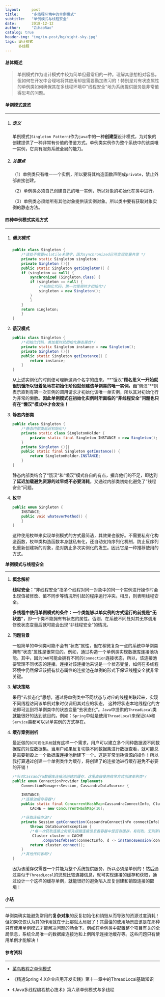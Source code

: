 ```yaml
---
layout:     post
title:      "多线程环境中的单例模式"
subtitle:   "单例模式与线程安全"
date:       2018-12-12
author:     "ZihaoRao"
catalog: true
header-img: "img/in-post/bg/night-sky.jpg"
tags: 设计模式
      多线程
---
```






#### 总体概述

> 单例模式作为设计模式中较为简单但最常用的一种。理解其思想相对容易。但如何在开发中合理地将其应用却是需要勤加练习的！特别是对有状态属性的单例类如何确保其在多线程环境中"线程安全"地为系统提供服务是非常值得思考的问题。   ​                                                                                                                                            
>



#### 单例模式速览

------

1. ##### 定义

   单例模式(`Singleton Pattern`)作为`java`中的一种**创建型**设计模式，为对象的创建提供了一种非常有价值的借鉴方式。单例类实例作为整个系统中的该类唯一实例，它具有服务系统全局的能力。

2. ##### 关键点

   （1）单例类只有唯一一个实例，所以要将其构造函数声明成`private`，禁止外部直接创建。

   （2）单例类必须自己创建自己的唯一实例，所以对象的初始化在类中进行。

   （3）单例类必须给所有其他对象提供该实例对象。所以类中要有获取对象实例的静态方法。



#### 四种单例模式实现方式

------

1. ##### 懒汉模式

   ```java
   public class Singleton {  
       /*该处不需要volatile关键字，因为synchronized已可实现变量共享 */
       private static Singleton singleton; 
       private Singleton (){}  
       public static Singleton getSingleton() {  
       if (singleton == null) {  
           synchronized (Singleton.class) {  
           if (singleton == null) {  
               /*初始化代码，第一次使用时才初始化*/
               singleton = new Singleton();  
           }  
           }  
       }  
       return singleton;  
       }  
   }
   ```

2. **饿汉模式**

   ```java
   public class Singleton {  
       /*初始化代码，类加载时就初始化静态属性*/
       private static Singleton instance = new Singleton();  
       private Singleton (){}  
       public static Singleton getInstance() {  
           return instance;  
       }  
   }
   ```

   从上述实例化的时刻便可理解这两个名字的由来，**“饿汉”**顾名思义一开始就很饥饿所以很着急地在初始化阶段就创建该单例类的唯一实例。而**“懒汉”**则表示直到有第一次实例的调用请求才初始化该唯一单实例，所以其对初始化行为非常的懒散。**因此单例模式在初始化实例时所面临的“非线程安全”问题也只有在“懒汉”模式中才会发生！**

3. **静态内部类**

   ```java
   public class Singleton {  
       /*静态内部类延迟初始化*/
       private static class SingletonHolder {  
           private static final Singleton INSTANCE = new Singleton();  
       }  
       private Singleton (){}  
       public static final Singleton getInstance() {  
           return SingletonHolder.INSTANCE;  
       }  
   }
   ```

   静态内部类结合了“饿汉“和“懒汉”模式各自的有点，摒弃他们的不足，即达到了**延迟加载避免资源的过早或不必要消耗**，又通过内部类初始化避免了”线程安全“问题。

4. **枚举**

   ```java
   public enum Singleton {  
       INSTANCE;  
       public void whateverMethod() {  
       }  
   }
   ```

   这种使用枚举来实现单例模式的方式最简洁，其效果也很好。不需要私有化构造函数，枚举类构造函数本身就私有化，还自动支持序列化机制，防止反序列化重新创建新的对象，绝对防止多次实例化的发生。因此它是一种推荐使用的方式。



**单例模式与线程安全**

------

1. **概念解析**

   **线程安全：**“非线程安全”指多个线程对同一对象中的同一个实例进行操作时会出现值被修改、值不同步等情况所引起的程序运行冲突。相反，则表明线程安全。

   **多线程中使用单例模式的条件：**一个类能够以单实例的方式运行的前提是**“无状态”**，即一个类不能拥有有状态的属性。否则，在系统不同处对其无序调用修改状态变量后就可能会出现“非线程安全”的情况。

2. **问题背景**

   一般简单的单例类可能不会有“状态”属性，但在稍微复杂一点的系统中单例类拥有“状态”属性是很常见的。例如，通过构造一个单例类实现数据库连接池功能。其中，因为`DAO`可能会拥有不同的`Connection`连接状态，所以，该连接池要管理不同状态的连接。连接对该连接池来说是一个状态变量，如何在多线程环境中仍然保证该拥有状态属性的连接池在单例的形式下保证线程安全就非常关键。

3. **解决策略**

   采用“去状态化”思想，通过将单例类中不同状态与对应的线程关联起来，实现不同线程访问该单例对象时仅调用其对应的状态， 这种将状态本地线程化的方法即可达到将单例类中的状态变量“去状态化”。`Java`中提供的`ThreadLocal`类就能很好的达到该目的。例如：`Spring`中就是使用`ThreadLocal`来保证`DAO`和`Service`类都可以以单实例的方式存在。

4. **缓存案例剖析**

   最近做的`BI可视化系统`就有这样一个需求，用户可以建立多个同种数据源不同数据库的对应数据集。当用户如果反复切换不同数据集进行数据查看，就可能总是需要销毁上一个数据库连接池新建下一个。这是非常消耗资源的操作！所以我打算通过创建一个单例类作为缓存，将创建了的连接池进行缓存避免不必要的开销！

   ```java
   /*针对Cassandra数据库连接池创建的缓存，这里直接使用枚举方式创建单例类*/
   public enum ConnectionProvider implements 
       ConnectionManager<Session, CassandraDataSource> {

       INSTANCE;
       /*连接池缓存容器*/
       public static final ConcurrentHashMap<CassandraConnectInfo, Cluster> 
           CACHE = new ConcurrentHashMap(10);
    
       /*获取连接方法*/
       private Session getConnection(CassandraConnectInfo connectInfo) 
           throws DataSourceException {
           /*每一次获取连接之前都先根据连接信息看容器中是否有缓存，有则取，无则新建并缓存*/
            Cluster cluster = CACHE
                .computeIfAbsent(connectInfo, d -> instanceSession(connectInfo));
           return cluster.connect();
       }
       /*其他代码省略*/
   }
   ```

   因为该缓存仅需要一个并能为整个系统提供服务，所以必须是单例的！然后通过类似于`ThreadLocal`的思想比较连接信息，就可实现连接的缓存和获取，通过设计一个这样的缓存单例，就能很好的避免陷入反复创建和销毁连接的囧境！



#### 小结

------

单例类确实能避免常用的**复杂对象**的反复初始化和销毁从而导致的资源过度消耗！但如果仅仅认为其的作用就在于此那就太局限了！其最佳的使用场景应该是在那种只有使用单例模式才能解决问题的场合下。例如在单例类中配置整个项目有关的全局信息，系统全局唯一的数据库连接池和上例所示连接池缓存等。这些问题只有使用单例才能解决！



#### 参考资料

------

- [菜鸟教程之单例模式](http://www.runoob.com/design-pattern/singleton-pattern.html)


- 《精通Spring 4.X企业应用开发实践》第十一章中的ThreadLocal基础知识


- 《Java多线程编程核心技术》第六章单例模式与多线程

